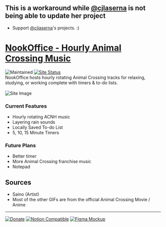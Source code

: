 ## This is a workaround while [@cjlaserna](https://github.com/cjlaserna) is not being able to update her project
- Support [@cjlaserna](https://github.com/cjlaserna)'s projects. :)

# [NookOffice - Hourly Animal Crossing Music](https://eloamello.github.io/nookoffice/)

![Maintained](https://img.shields.io/badge/Maintained%3F-yes-green.svg) [![Site Status](https://img.shields.io/website-up-down-green-red/https/nookoffice.live.svg)](https://eloamello.github.io/nookoffice/)
<br />
NookOffice hosts hourly rotating Animal Crossing tracks for relaxing, studying, or working complete with timers & to-do lists.
<br/>
<br/>
![Site Image](/public/timerprev.png)

### Current Features

- Hourly rotating ACNH music
- Layering rain sounds
- Locally Saved To-do List
- 5, 10, 15 Minute Timers

### Future Plans

- Better timer
- More Animal Crossing franchise music
- Notepad

## Sources

- Saino (Artist)
- Most of the other GIFs are from the official Animal Crossing Movie / Anime
  <br/>

---

[![Donate](https://img.shields.io/badge/Ko--fi-F16061?style=for-the-badge&logo=ko-fi&logoColor=white)](https://ko-fi.com/clasernaj)
[![Notion Compatible](https://img.shields.io/badge/Notion-000000?style=for-the-badge&logo=notion&logoColor=white)](https://eloamello.github.io/nookoffice/?embed=true)
[![Figma Mockup](https://img.shields.io/badge/Figma-F24E1E?style=for-the-badge&logo=figma&logoColor=white)](https://www.figma.com/file/TIMSI0wSvnRDxgad2BNZv8/Nook-Office?node-id=0%3A1&t=xeY0HWG6hw3KkrcP-1)
